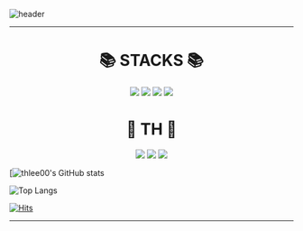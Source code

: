 ![header](https://capsule-render.vercel.app/api?type=wave&color=5:FFEBCD,100:DC143C&height=200&section=header&text=Hi%20there!&fontSize=90&animation=fadeIn)
<hr>

<div align="center"><h1>📚 STACKS 📚</h1></div>
<div align="center">
<img src="https://img.shields.io/badge/C-A8B9CC?style=flat-square&logo=C&logoColor=white"/></a>
<img src="https://img.shields.io/badge/C++-00599C?style=flat-square&logo=C++&logoColor=white"/></a>
<img src="https://img.shields.io/badge/Python-3766AB?style=flat-square&logo=Python&logoColor=white"/></a>
<img src="https://img.shields.io/badge/Pytorch-EE4C2C?style=flat-square&logo=Pytorch&logoColor=white"/></a>
</div>

<div align="center"><h1>💖 TH 💖</h1></div>
<div align="center">
<a href="https://github.com/thlee00/"><img src="https://img.shields.io/badge/github-181717?style=for-the-badge&logo=github&logoColor=white&link=https://github.com/thlee00/"></a>
<a href="https://thlee00.tistory.com/"><img src="https://img.shields.io/badge/Tistory-000000?style=flat-square&logo=Tistory&logoColor=white&link=https://thlee00.tistory.com/"/></a>
<a href="https://www.instagram.com/taeo.ohui/"><img src="https://img.shields.io/badge/Instagram-E4405F?style=flat-square&logo=Instagram&logoColor=white&link=https://www.instagram.com/taeo.ohui/"/></a>
</div>


[![thlee00's GitHub stats](https://github-readme-stats.vercel.app/api?username=thlee00&show_icons=true&theme=onedark)

![Top Langs](https://github-readme-stats.vercel.app/api/top-langs/?username=thlee00&layout=compact&theme=onedark)

[![Hits](https://hits.seeyoufarm.com/api/count/incr/badge.svg?url=https%3A%2F%2Fgithub.com%2Fthlee00%2Fhit-counter&count_bg=%2379C83D&title_bg=%23555555&icon=&icon_color=%23E7E7E7&title=hits&edge_flat=false)](https://hits.seeyoufarm.com)
<hr>
</div>
